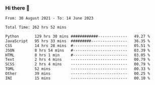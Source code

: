 ### Hi there 👋

<!--
**dominoto/dominoto** is a ✨ _special_ ✨ repository because its `README.md` (this file) appears on your GitHub profile.

Here are some ideas to get you started:

- 🔭 I’m currently working on ...
- 🌱 I’m currently learning ...
- 👯 I’m looking to collaborate on ...
- 🤔 I’m looking for help with ...
- 💬 Ask me about ...
- 📫 How to reach me: ...
- 😄 Pronouns: ...
- ⚡ Fun fact: ...
-->
<!--START_SECTION:waka-->

```txt
From: 30 August 2021 - To: 14 June 2023

Total Time: 262 hrs 52 mins

Python       129 hrs 30 mins ############-------------   49.27 %
JavaScript   95 hrs 33 mins  #########----------------   36.35 %
CSS          14 hrs 28 mins  #------------------------   05.51 %
JSON         8 hrs 54 mins   #------------------------   03.39 %
HTML         8 hrs 1 min     #------------------------   03.05 %
Text         2 hrs 4 mins    -------------------------   00.79 %
SCSS         2 hrs 4 mins    -------------------------   00.79 %
TOML         52 mins         -------------------------   00.33 %
Other        39 mins         -------------------------   00.25 %
INI          15 mins         -------------------------   00.10 %
```

<!--END_SECTION:waka-->
